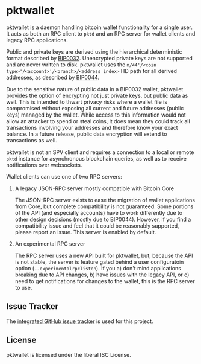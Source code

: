 pktwallet
=========

pktwallet is a daemon handling bitcoin wallet functionality for a
single user. It acts as both an RPC client to `pktd` and an RPC server
for wallet clients and legacy RPC applications.

Public and private keys are derived using the hierarchical
deterministic format described by
[BIP0032](https://github.com/bitcoin/bips/blob/master/bip-0032.mediawiki).
Unencrypted private keys are not supported and are never written to
disk.  pktwallet uses the
`m/44'/<coin type>'/<account>'/<branch>/<address index>`
HD path for all derived addresses, as described by
[BIP0044](https://github.com/bitcoin/bips/blob/master/bip-0044.mediawiki).

Due to the sensitive nature of public data in a BIP0032 wallet,
pktwallet provides the option of encrypting not just private keys, but
public data as well.  This is intended to thwart privacy risks where a
wallet file is compromised without exposing all current and future
addresses (public keys) managed by the wallet. While access to this
information would not allow an attacker to spend or steal coins, it
does mean they could track all transactions involving your addresses
and therefore know your exact balance. In a future release, public data
encryption will extend to transactions as well.

pktwallet is not an SPV client and requires a connection to a local or
remote `pktd` instance for asynchronous blockchain queries, as well as
to receive notifications over websockets.

Wallet clients can use one of two RPC servers:

  1. A legacy JSON-RPC server mostly compatible with Bitcoin Core

     The JSON-RPC server exists to ease the migration of wallet applications
     from Core, but complete compatibility is not guaranteed.  Some portions of
     the API (and especially accounts) have to work differently due to other
     design decisions (mostly due to BIP0044).  However, if you find a
     compatibility issue and feel that it could be reasonably supported, please
     report an issue.  This server is enabled by default.

  2. An experimental RPC server

     The RPC server uses a new API built for pktwallet, but, because the API is
	 not stable, the server is feature gated behind a user configuratoin option
	 (`--experimentalrpclisten`).  If you a) don't mind applications breaking
	 due to API changes, b) have issues with the legacy API, or c) need to get
	 notifications for changes to the wallet, this is the RPC server to use.

## Issue Tracker

The [integrated GitHub issue tracker](https://github.com/pkt-cash/pktd/issues)
is used for this project.

## License

pktwallet is licensed under the liberal ISC License.
